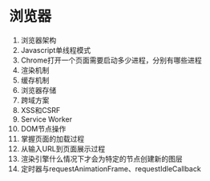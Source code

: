 # 浏览器

1. 浏览器架构
2. Javascript单线程模式
3. Chrome打开一个页面需要启动多少进程，分别有哪些进程
4. 渲染机制
5. 缓存机制
6. 浏览器存储
7. 跨域方案
8. XSS和CSRF
9. Service Worker
10. DOM节点操作
11. 掌握页面的加载过程
12. 从输入URL到页面展示过程
13. 渲染引擎什么情况下才会为特定的节点创建新的图层
14. 定时器与requestAnimationFrame、requestIdleCallback